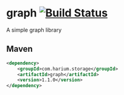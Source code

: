 # graph [![Build Status](https://travis-ci.org/Harium/graph.svg?branch=master)](https://travis-ci.org/Harium/graph)
A simple graph library

## Maven
```xml
<dependency>
    <groupId>com.harium.storage</groupId>
    <artifactId>graph</artifactId>
    <version>1.1.0</version>
</dependency>
```
